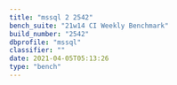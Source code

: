 ```yaml
---
title: "mssql 2 2542"
bench_suite: "21w14 CI Weekly Benchmark"
build_number: "2542"
dbprofile: "mssql"
classifier: ""
date: 2021-04-05T05:13:26
type: "bench"
---
```

